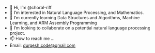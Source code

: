 - 👋 Hi, I’m @choral-riff
- 👀 I’m interested in Natural Language Processing, and Mathematics. 
- 🌱 I’m currently learning Data Structures and Algorithms, Machine Learning, and ARM Assembly Programming
- 💞️ I’m looking to collaborate on a potential natural language processing project.
- 📫 How to reach me ...
-    Email: durgesh.code@gmail.com

<!---
choral-riff/choral-riff is a ✨ special ✨ repository because its `README.md` (this file) appears on your GitHub profile.
You can click the Preview link to take a look at your changes.
--->
